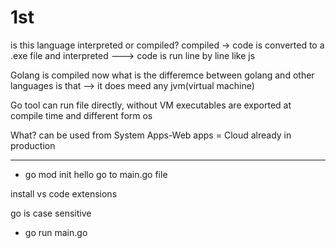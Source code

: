 # 1st

is this language interpreted or compiled?
compiled -> code is converted to a .exe file and 
interpreted ---> code is run line by line like js

Golang is compiled
now what is the differemce between golang and other languages is that
--> it does meed any jvm(virtual machine)

Go tool can run file directly, without VM
executables are exported at compile time and different form os

What?
can be used from System Apps-Web apps = Cloud
already in production


***************************************************************************

* go mod init hello
go to main.go file

install vs code extensions
 
go is case sensitive

* go run main.go

 